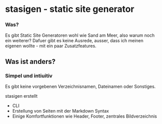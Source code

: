 ﻿# stasigen - static site generator

### Was?

Es gibt Static Site Generatoren wohl wie Sand am Meer, also warum noch ein weiterer?
Dafuer gibt es keine Ausrede, ausser, dass ich meinen eigenen wollte - mit ein paar Zusatzfeatures.

## Was ist anders?

### Simpel und intiuitiv

Es gibt keine vorgebenen Verzeichnisnamen, Dateinamen oder Sonstiges.

stasigen erstellt 


* CLI
* Erstellung von Seiten mit der Markdown Syntax
* Einige Komfortfunktionen wie Header, Footer, zentrales Bildverzeichnis